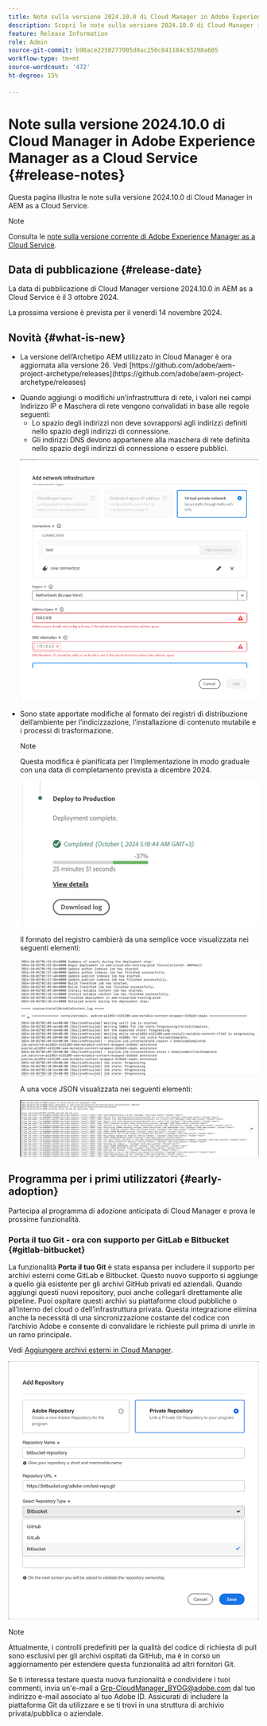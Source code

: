 ```yaml
---
title: Note sulla versione 2024.10.0 di Cloud Manager in Adobe Experience Manager as a Cloud Service
description: Scopri le note sulla versione 2024.10.0 di Cloud Manager in AEM as a Cloud Service.
feature: Release Information
role: Admin
source-git-commit: b90ace2250277005d8ac250c841104c93298a605
workflow-type: tm+mt
source-wordcount: '472'
ht-degree: 15%

---
```


# Note sulla versione 2024.10.0 di Cloud Manager in Adobe Experience Manager as a Cloud Service {#release-notes}

Questa pagina illustra le note sulla versione 2024.10.0 di Cloud Manager in AEM as a Cloud Service.

>[!NOTE]
>
>Consulta le [note sulla versione corrente di Adobe Experience Manager as a Cloud Service](/help/release-notes/release-notes-cloud/release-notes-current.md).

## Data di pubblicazione {#release-date}

La data di pubblicazione di Cloud Manager versione 2024.10.0 in AEM as a Cloud Service è il 3 ottobre 2024.

La prossima versione è prevista per il venerdì 14 novembre 2024.

## Novità {#what-is-new}

* <!-- BOTH CS & AMS --> La versione dell’Archetipo AEM utilizzato in Cloud Manager è ora aggiornata alla versione 26. Vedi [https://github.com/adobe/aem-project-archetype/releases](https://github.com/adobe/aem-project-archetype/releases)

<!-- (CMGR-59817) -->

* <!-- CS ONLY --> Quando aggiungi o modifichi un’infrastruttura di rete, i valori nei campi Indirizzo IP e Maschera di rete vengono convalidati in base alle regole seguenti:

   * Lo spazio degli indirizzi non deve sovrapporsi agli indirizzi definiti nello spazio degli indirizzi di connessione.
   * Gli indirizzi DNS devono appartenere alla maschera di rete definita nello spazio degli indirizzi di connessione o essere pubblici.

  ![Finestra di dialogo Aggiungi infrastruttura di rete](/help/implementing/cloud-manager/release-notes/assets/network-infrastructure-add.png)

* <!-- CS ONLY --> Sono state apportate modifiche al formato dei registri di distribuzione dell’ambiente per l’indicizzazione, l’installazione di contenuto mutabile e i processi di trasformazione.

  >[!NOTE]
  >
  >Questa modifica è pianificata per l’implementazione in modo graduale con una data di completamento prevista a dicembre 2024.

  ![Distribuisci sulla scheda di produzione](/help/implementing/cloud-manager/release-notes/assets/deploy-to-production-card.png)

  Il formato del registro cambierà da una semplice voce visualizzata nei seguenti elementi:

  ![Il file di registro mostra voci semplici](/help/implementing/cloud-manager/release-notes/assets/log-file-simple-entry.png)

  A una voce JSON visualizzata nei seguenti elementi:

  ![File di registro con voci JSON](/help/implementing/cloud-manager/release-notes/assets/log-file-json-entry.png)


## Programma per i primi utilizzatori {#early-adoption}

Partecipa al programma di adozione anticipata di Cloud Manager e prova le prossime funzionalità.

### Porta il tuo Git - ora con supporto per GitLab e Bitbucket {#gitlab-bitbucket}

<!-- BOTH CS & AMS -->

La funzionalità **Porta il tuo Git** è stata espansa per includere il supporto per archivi esterni come GitLab e Bitbucket. Questo nuovo supporto si aggiunge a quello già esistente per gli archivi GitHub privati ed aziendali. Quando aggiungi questi nuovi repository, puoi anche collegarli direttamente alle pipeline. Puoi ospitare questi archivi su piattaforme cloud pubbliche o all’interno del cloud o dell’infrastruttura privata. Questa integrazione elimina anche la necessità di una sincronizzazione costante del codice con l’archivio Adobe e consente di convalidare le richieste pull prima di unirle in un ramo principale.

Vedi [Aggiungere archivi esterni in Cloud Manager](/help/implementing/cloud-manager/managing-code/external-repositories.md).

![Finestra di dialogo Aggiungi archivio](/help/implementing/cloud-manager/release-notes/assets/repositories-add-release-notes.png)

>[!NOTE]
>
>Attualmente, i controlli predefiniti per la qualità del codice di richiesta di pull sono esclusivi per gli archivi ospitati da GitHub, ma è in corso un aggiornamento per estendere questa funzionalità ad altri fornitori Git.

Se ti interessa testare questa nuova funzionalità e condividere i tuoi commenti, invia un&#39;e-mail a [Grp-CloudManager_BYOG@adobe.com](mailto:Grp-CloudManager_BYOG@adobe.com) dal tuo indirizzo e-mail associato al tuo Adobe ID. Assicurati di includere la piattaforma Git da utilizzare e se ti trovi in una struttura di archivio privata/pubblica o aziendale.


<!-- ## Bug fixes




## Known Issues {#known-issues} -->
